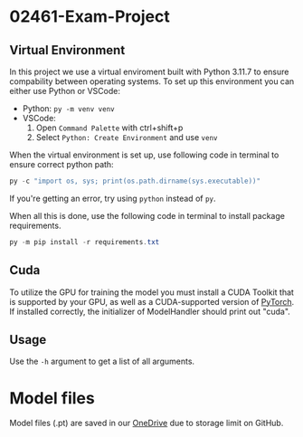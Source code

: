 # 02461-Exam-Project

## Virtual Environment

In this project we use a virtual enviroment built with Python 3.11.7 to ensure compability between operating systems. To set up this environment you can either use Python or VSCode:

* Python: `py -m venv venv`
* VSCode:
  1. Open `Command Palette` with ctrl+shift+p
  2. Select `Python: Create Environment` and use `venv`

When the virtual environment is set up, use following code in terminal to ensure correct python path:

```powershell
py -c "import os, sys; print(os.path.dirname(sys.executable))"
```

If you're getting an error, try using `python` instead of `py`.

When all this is done, use the following code in terminal to install package requirements.

```powershell
py -m pip install -r requirements.txt
```

## Cuda

To utilize the GPU for training the model you must install a CUDA Toolkit that is supported by your GPU, as well as a CUDA-supported version of [PyTorch](https://pytorch.org/get-started/locally/). If installed correctly, the initializer of ModelHandler should print out "cuda".

## Usage

Use the `-h` argument to get a list of all arguments.

# Model files

Model files (.pt) are saved in our [OneDrive](https://dtudk-my.sharepoint.com/:f:/g/personal/s234843_dtu_dk/EkReAW9hH-xErYLYcxcNkbcBD6G0a7i_TMyv7vxg9BtvWQ?e=cquPLM "Requires DTU email to access") due to storage limit on GitHub.
